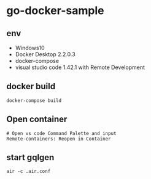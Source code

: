 # go-docker-sample

## env
- Windows10
- Docker Desktop 2.2.0.3
- docker-compose
- visual studio code 1.42.1 with Remote Development

## docker build
```
docker-compose build
```

## Open container
```
# Open vs code Command Palette and input
Remote-containers: Reopen in Container
```

## start gqlgen
```
air -c .air.conf
```
